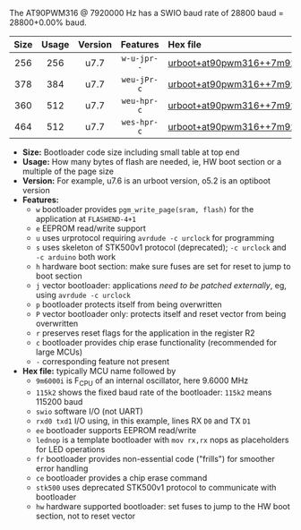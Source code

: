 The AT90PWM316 @ 7920000 Hz has a SWIO baud rate of 28800 baud = 28800+0.00% baud.

|Size|Usage|Version|Features|Hex file|
|:-:|:-:|:-:|:-:|:--|
|256|256|u7.7|`w-u-jpr--`|[urboot+at90pwm316++7m9200i+++28k8_swio_rxd4_txd3_lednop.hex](https://raw.githubusercontent.com/stefanrueger/urboot.hex/main/mcus/at90pwm316/internal_oscillator/fint++7m9200_Hz/br+++28k8_bps/urboot+at90pwm316++7m9200i+++28k8_swio_rxd4_txd3_lednop.hex)|
|378|384|u7.7|`weu-jPr-c`|[urboot+at90pwm316++7m9200i+++28k8_swio_rxd4_txd3_ee_lednop_fr_ce.hex](https://raw.githubusercontent.com/stefanrueger/urboot.hex/main/mcus/at90pwm316/internal_oscillator/fint++7m9200_Hz/br+++28k8_bps/urboot+at90pwm316++7m9200i+++28k8_swio_rxd4_txd3_ee_lednop_fr_ce.hex)|
|360|512|u7.7|`weu-hpr-c`|[urboot+at90pwm316++7m9200i+++28k8_swio_rxd4_txd3_ee_lednop_fr_ce_hw.hex](https://raw.githubusercontent.com/stefanrueger/urboot.hex/main/mcus/at90pwm316/internal_oscillator/fint++7m9200_Hz/br+++28k8_bps/urboot+at90pwm316++7m9200i+++28k8_swio_rxd4_txd3_ee_lednop_fr_ce_hw.hex)|
|464|512|u7.7|`wes-hpr-c`|[urboot+at90pwm316++7m9200i+++28k8_swio_rxd4_txd3_ee_lednop_fr_ce_stk500_hw.hex](https://raw.githubusercontent.com/stefanrueger/urboot.hex/main/mcus/at90pwm316/internal_oscillator/fint++7m9200_Hz/br+++28k8_bps/urboot+at90pwm316++7m9200i+++28k8_swio_rxd4_txd3_ee_lednop_fr_ce_stk500_hw.hex)|

- **Size:** Bootloader code size including small table at top end
- **Usage:** How many bytes of flash are needed, ie, HW boot section or a multiple of the page size
- **Version:** For example, u7.6 is an urboot version, o5.2 is an optiboot version
- **Features:**
  + `w` bootloader provides `pgm_write_page(sram, flash)` for the application at `FLASHEND-4+1`
  + `e` EEPROM read/write support
  + `u` uses urprotocol requiring `avrdude -c urclock` for programming
  + `s` uses skeleton of STK500v1 protocol (deprecated); `-c urclock` and `-c arduino` both work
  + `h` hardware boot section: make sure fuses are set for reset to jump to boot section
  + `j` vector bootloader: applications *need to be patched externally*, eg, using `avrdude -c urclock`
  + `p` bootloader protects itself from being overwritten
  + `P` vector bootloader only: protects itself and reset vector from being overwritten
  + `r` preserves reset flags for the application in the register R2
  + `c` bootloader provides chip erase functionality (recommended for large MCUs)
  + `-` corresponding feature not present
- **Hex file:** typically MCU name followed by
  + `9m6000i` is F<sub>CPU</sub> of an internal oscillator, here 9.6000 MHz
  + `115k2` shows the fixed baud rate of the bootloader: `115k2` means 115200 baud
  + `swio` software I/O (not UART)
  + `rxd0 txd1` I/O using, in this example, lines RX `D0` and TX `D1`
  + `ee` bootloader supports EEPROM read/write
  + `lednop` is a template bootloader with `mov rx,rx` nops as placeholders for LED operations
  + `fr` bootloader provides non-essential code ("frills") for smoother error handling
  + `ce` bootloader provides a chip erase command
  + `stk500` uses deprecated STK500v1 protocol to communicate with bootloader
  + `hw` hardware supported bootloader: set fuses to jump to the HW boot section, not to reset vector
